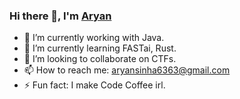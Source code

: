 ### Hi there 👋, I'm [Aryan](https://aa-ryan.github.io)


- 🔭 I’m currently working with Java.
- 🌱 I’m currently learning FASTai, Rust.
- 👯 I’m looking to collaborate on CTFs.
- 📫 How to reach me: aryansinha6363@gmail.com
- ⚡ Fun fact: I make Code Coffee irl.
